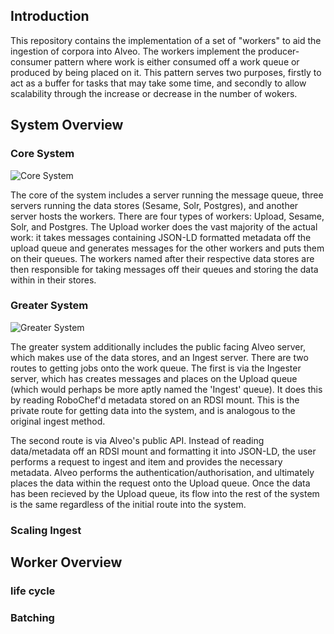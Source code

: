 ## Introduction

This repository contains the implementation of a set of "workers" to aid the ingestion of corpora into Alveo. The workers implement the producer-consumer pattern where work is either consumed off a work queue or produced by being placed on it. This pattern serves two purposes, firstly to act as a buffer for tasks that may take some time, and secondly to allow scalability through the increase or decrease in the number of wokers.

## System Overview

### Core System

![Core System](img/workers1.png)

The core of the system includes a server running the message queue, three servers running the data stores (Sesame, Solr, Postgres), and another server hosts the workers. There are four types of workers: Upload, Sesame, Solr, and Postgres. The 
Upload worker does the vast majority of the actual work: it takes messages containing JSON-LD formatted metadata off the upload queue and generates messages for the other workers and puts them on their queues. The workers named after their respective data stores are then responsible for taking messages off their queues and storing the data within in their stores.

### Greater System

![Greater System](img/workers2.png)

The greater system additionally includes the public facing Alveo server, which makes use of the data stores, and an Ingest server. There are two routes to getting jobs onto the work queue. The first is via the Ingester server, which has creates messages and places on the Upload queue (which would perhaps be more aptly named the 'Ingest' queue). It does this by reading RoboChef'd metadata stored on an RDSI mount. This is the private route for getting data into the system, and is analogous to the original ingest method.

The second route is via Alveo's public API. Instead of reading data/metadata off an RDSI mount and formatting it into JSON-LD, the user performs a request to ingest and item and provides the necessary metadata. Alveo performs the authentication/authorisation, and ultimately places the data within the request onto the Upload queue. Once the data has been recieved by the Upload queue, its flow into the rest of the system is the same regardless of the initial route into the system.

### Scaling Ingest


## Worker Overview

### life cycle

### Batching





